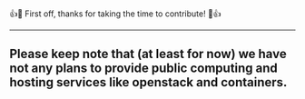 👍🎉 First off, thanks for taking the time to contribute! 🎉👍

----
Please keep note that (at least for now) we have not any plans to provide
public computing and hosting services like openstack and containers. 
----